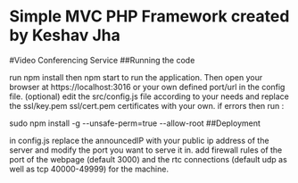 # Simple MVC PHP Framework created by Keshav Jha


 
#Video Conferencing Service
##Running the code

run npm install then npm start to run the application. Then open your browser at https://localhost:3016 or your own defined port/url in the config file.
(optional) edit the src/config.js file according to your needs and replace the ssl/key.pem ssl/cert.pem certificates with your own.
if errors then run :

sudo npm install -g --unsafe-perm=true --allow-root
##Deployment

in config.js replace the announcedIP with your public ip address of the server and modify the port you want to serve it in.
add firewall rules of the port of the webpage (default 3000) and the rtc connections (default udp as well as tcp 40000-49999) for the machine.
